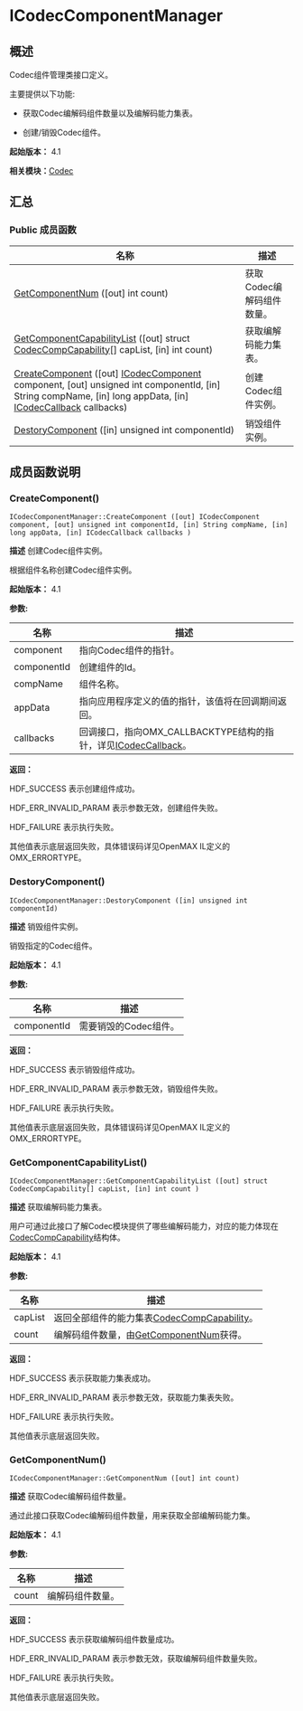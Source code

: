 # ICodecComponentManager


## 概述

Codec组件管理类接口定义。

主要提供以下功能:

- 获取Codec编解码组件数量以及编解码能力集表。

- 创建/销毁Codec组件。

**起始版本：** 4.1

**相关模块：**[Codec](_codec_v20.md)


## 汇总


### Public 成员函数

| 名称 | 描述 | 
| -------- | -------- |
| [GetComponentNum](#getcomponentnum) ([out] int count) | 获取Codec编解码组件数量。  | 
| [GetComponentCapabilityList](#getcomponentcapabilitylist) ([out] struct [CodecCompCapability](_codec_comp_capability_v20.md)[] capList, [in] int count) | 获取编解码能力集表。  | 
| [CreateComponent](#createcomponent) ([out] [ICodecComponent](interface_i_codec_component_v20.md) component, [out] unsigned int componentId, [in] String compName, [in] long appData, [in] [ICodecCallback](interface_i_codec_callback_v20.md) callbacks) | 创建Codec组件实例。  | 
| [DestoryComponent](#destorycomponent) ([in] unsigned int componentId) | 销毁组件实例。  | 


## 成员函数说明


### CreateComponent()

```
ICodecComponentManager::CreateComponent ([out] ICodecComponent component, [out] unsigned int componentId, [in] String compName, [in] long appData, [in] ICodecCallback callbacks )
```
**描述**
创建Codec组件实例。

根据组件名称创建Codec组件实例。

**起始版本：** 4.1

**参数:**

| 名称 | 描述 | 
| -------- | -------- |
| component | 指向Codec组件的指针。  | 
| componentId | 创建组件的Id。  | 
| compName | 组件名称。  | 
| appData | 指向应用程序定义的值的指针，该值将在回调期间返回。  | 
| callbacks | 回调接口，指向OMX_CALLBACKTYPE结构的指针，详见[ICodecCallback](interface_i_codec_callback_v20.md)。 | 

**返回：**

HDF_SUCCESS 表示创建组件成功。

HDF_ERR_INVALID_PARAM 表示参数无效，创建组件失败。

HDF_FAILURE 表示执行失败。

其他值表示底层返回失败，具体错误码详见OpenMAX IL定义的OMX_ERRORTYPE。


### DestoryComponent()

```
ICodecComponentManager::DestoryComponent ([in] unsigned int componentId)
```
**描述**
销毁组件实例。

销毁指定的Codec组件。

**起始版本：** 4.1

**参数:**

| 名称 | 描述 | 
| -------- | -------- |
| componentId | 需要销毁的Codec组件。 | 

**返回：**

HDF_SUCCESS 表示销毁组件成功。

HDF_ERR_INVALID_PARAM 表示参数无效，销毁组件失败。

HDF_FAILURE 表示执行失败。

其他值表示底层返回失败，具体错误码详见OpenMAX IL定义的OMX_ERRORTYPE。


### GetComponentCapabilityList()

```
ICodecComponentManager::GetComponentCapabilityList ([out] struct CodecCompCapability[] capList, [in] int count )
```
**描述**
获取编解码能力集表。

用户可通过此接口了解Codec模块提供了哪些编解码能力，对应的能力体现在[CodecCompCapability](_codec_comp_capability_v20.md)结构体。

**起始版本：** 4.1

**参数:**

| 名称 | 描述 | 
| -------- | -------- |
| capList | 返回全部组件的能力集表[CodecCompCapability](_codec_comp_capability_v20.md)。  | 
| count | 编解码组件数量，由[GetComponentNum](#getcomponentnum)获得。 | 

**返回：**

HDF_SUCCESS 表示获取能力集表成功。

HDF_ERR_INVALID_PARAM 表示参数无效，获取能力集表失败。

HDF_FAILURE 表示执行失败。

其他值表示底层返回失败。


### GetComponentNum()

```
ICodecComponentManager::GetComponentNum ([out] int count)
```
**描述**
获取Codec编解码组件数量。

通过此接口获取Codec编解码组件数量，用来获取全部编解码能力集。

**起始版本：** 4.1

**参数:**

| 名称 | 描述 | 
| -------- | -------- |
| count | 编解码组件数量。 | 

**返回：**

HDF_SUCCESS 表示获取编解码组件数量成功。

HDF_ERR_INVALID_PARAM 表示参数无效，获取编解码组件数量失败。

HDF_FAILURE 表示执行失败。

其他值表示底层返回失败。
